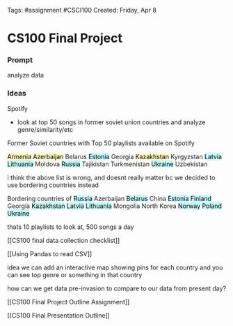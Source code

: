 Tags: #assignment #CSCI100
Created: Friday, Apr 8

# CS100 Final Project

### Prompt
analyze data

### Ideas
Spotify
- look at top 50 songs in former soviet union countries and analyze genre/similarity/etc

Former Soviet countries with Top 50 playlists available on Spotify

<mark style="background: #FFF3A3A6;">Armenia</mark> 
<mark style="background: #FFF3A3A6;">Azerbaijan</mark> 
Belarus
<mark style="background: #ABF7F7A6;">Estonia</mark> 
Georgia
<mark style="background: #FFF3A3A6;">Kazakhstan</mark> 
Kyrgyzstan
<mark style="background: #ABF7F7A6;">Latvia</mark> 
<mark style="background: #ABF7F7A6;">Lithuania</mark> 
Moldova
<mark style="background: #ABF7F7A6;">Russia</mark> 
Tajikistan
Turkmenistan
<mark style="background: #ABF7F7A6;">Ukraine</mark> 
Uzbekistan

i think the above list is wrong, and doesnt really matter bc we decided to use bordering countries instead

Bordering countries of <mark style="background: #ABF7F7A6;">Russia</mark> 
Azerbaijan
<mark style="background: #ABF7F7A6;">Belarus</mark> 
China
<mark style="background: #ABF7F7A6;">Estonia</mark> 
<mark style="background: #ABF7F7A6;">Finland</mark> 
Georgia
<mark style="background: #ABF7F7A6;">Kazakhstan</mark> 
<mark style="background: #ABF7F7A6;">Latvia</mark> 
<mark style="background: #ABF7F7A6;">Lithuania</mark> 
Mongolia
North Korea
<mark style="background: #ABF7F7A6;">Norway</mark> 
<mark style="background: #ABF7F7A6;">Poland</mark> 
<mark style="background: #ABF7F7A6;">Ukraine</mark> 

thats 10 playlists to look at, 500 songs a day

[[CS100 final data collection checklist]]

[[Using Pandas to read CSV]]


idea
we can add an interactive map showing pins for each country and you can see top genre or something in that country

how can we get data pre-invasion to compare to our data from present day?

[[CS100 Final Project Outline Assignment]]

[[CS100 Final Presentation Outline]]